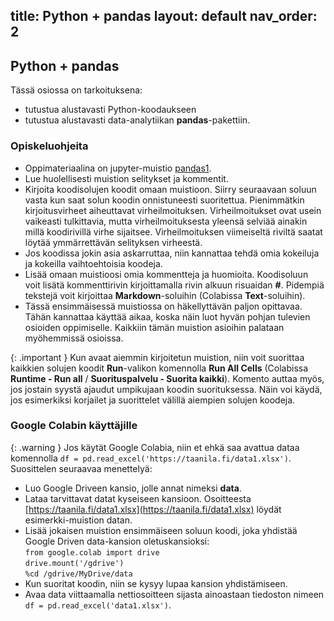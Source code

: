 
title: Python + pandas
layout: default
nav_order: 2
---

## Python + pandas

Tässä osiossa on tarkoituksena:

* tutustua alustavasti Python-koodaukseen
* tutustua alustavasti data-analytiikan **pandas**-pakettiin.

### Opiskeluohjeita

* Oppimateriaalina on jupyter-muistio [pandas1](https://nbviewer.org/github/taanila/kuvaileva/blob/main/pandas1.ipynb).
* Lue huolellisesti muistion selitykset ja kommentit.
* Kirjoita koodisolujen koodit omaan muistioon. Siirry seuraavaan soluun vasta kun saat solun koodin onnistuneesti suoritettua. Pienimmätkin kirjoitusvirheet aiheuttavat virheilmoituksen. Virheilmoitukset ovat usein vaikeasti tulkittavia, mutta virheilmoituksesta yleensä selviää ainakin millä koodirivillä virhe sijaitsee. Virheilmoituksen viimeiseltä riviltä saatat löytää ymmärrettävän selityksen virheestä.
* Jos koodissa jokin asia askarruttaa, niin kannattaa tehdä omia kokeiluja ja kokeilla vaihtoehtoisia koodeja.
* Lisää omaan muistioosi omia kommentteja ja huomioita. Koodisoluun voit lisätä kommenttirivin kirjoittamalla rivin alkuun risuaidan **#**. Pidempiä tekstejä voit kirjoittaa **Markdown**-soluihin (Colabissa **Text**-soluihin).
* Tässä ensimmäisessä muistiossa on häkellyttävän paljon opittavaa. Tähän kannattaa käyttää aikaa, koska näin luot hyvän pohjan tulevien osioiden oppimiselle. Kaikkiin tämän muistion asioihin palataan myöhemmissä osioissa.

{: .important }
Kun avaat aiemmin kirjoitetun muistion, niin voit suorittaa kaikkien solujen koodit **Run**-valikon komennolla **Run All Cells** (Colabissa **Runtime - Run all** / **Suorituspalvelu - Suorita kaikki**). Komento auttaa myös, jos jostain syystä ajaudut umpikujaan koodin suorituksessa. Näin voi käydä, jos esimerkiksi korjailet ja suorittelet välillä aiempien solujen koodeja.

### Google Colabin käyttäjille

{: .warning }
Jos käytät Google Colabia, niin et ehkä saa avattua dataa komennolla `df = pd.read_excel('https://taanila.fi/data1.xlsx')`. Suosittelen seuraavaa menettelyä:

* Luo Google Driveen kansio, jolle annat nimeksi **data**. 
* Lataa tarvittavat datat kyseiseen kansioon. Osoitteesta [https://taanila.fi/data1.xlsx](https://taanila.fi/data1.xlsx) löydät esimerkki-muistion datan.
* Lisää jokaisen muistion ensimmäiseen soluun koodi, joka yhdistää Google Driven data-kansion oletuskansioksi:<br>
    `from google.colab import drive`  
    `drive.mount('/gdrive')`  
    `%cd /gdrive/MyDrive/data`
* Kun suoritat koodin, niin se kysyy lupaa kansion yhdistämiseen.
* Avaa data viittaamalla nettiosoitteen sijasta ainoastaan tiedoston nimeen `df = pd.read_excel('data1.xlsx')`.
